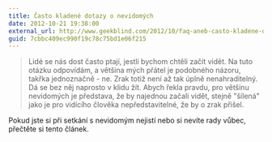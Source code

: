 ```yaml
---
title: Často kladené dotazy o nevidomých
date: 2012-10-21 19:38:00
external_url: http://www.geekblind.com/2012/10/faq-aneb-casto-kladene-dotazy-o.html
guid: 7cbbc409ec990f19c78c75bd1e06f215
---
```


> Lidé se nás dost často ptají, jestli bychom chtěli začít vidět. Na tuto otázku odpovídám, a většina mých přátel je podobného názoru, takřka jednoznačně - ne. Zrak totiž není až tak úplně nenahraditelný. Dá se bez něj naprosto v klidu žít. Abych řekla pravdu, pro většinu nevidomých je představa, že by najednou začali vidět, stejně "šílená" jako je pro vidícího člověka nepředstavitelné, že by o zrak přišel.

Pokud jste si při setkání s nevidomým nejistí nebo si nevíte rady vůbec, přečtěte si tento článek.
